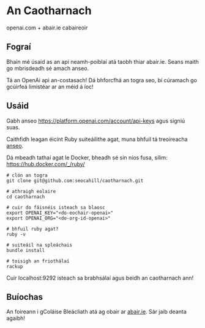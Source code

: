 # An Caotharnach

openai.com + abair.ie cabaireoir

## Fograí

Bhain mé úsaid as an api neamh-poiblaí atá taobh thiar abair.ie. Seans maith go mbrisdeadh sé amach anseo.

Tá an OpenAi api an-costasach! Dá bhforcfhá an togra seo, bí cúramach go gcúirfeá limistéar ar an méid á íoc!

## Usáid

Gabh anseo https://platform.openai.com/account/api-keys agus signiú suas.

Caithfidh leagan éicínt Ruby suiteáilithe agat, muna bhfuil tá treoireacha [anseo](https://www.ruby-lang.org/en/documentation/installation/).

Dá mbeadh tathaí agat le Docker, bheadh sé sin níos fusa, sílim: https://hub.docker.com/_/ruby/


```shell
# clón an togra
git clone git@github.com:seocahill/caotharnach.git

# athraigh eolaire
cd caotharnach

# cuir do fáisnéis isteach sa blaosc
export OPENAI_KEY="<do-eochair-openai>"
export OPENAI_ORG="<do-org-id-openai>"

# bhfuil ruby agat?
ruby -v

# suiteáil na spleáchais
bundle install

# toisigh an friothálaí
rackup
```

Cuir localhost:9292 isteach sa brabhsálaí agus beidh an caotharnach ann!

## Buíochas

An foireann i gColáise Bleácliath atá ag obair ar [abair.ie](https://abair.ie). Sár jaib deanta agaibh!